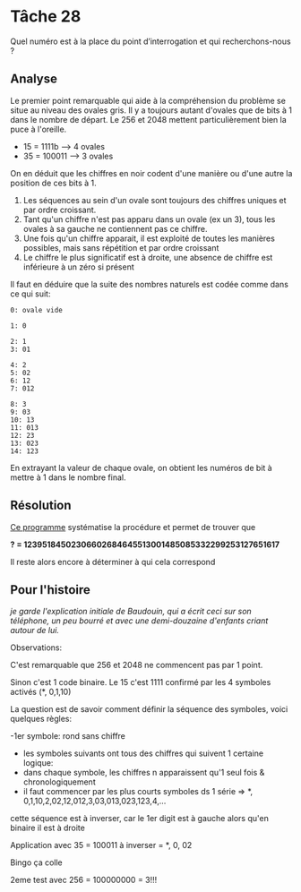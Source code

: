 
# Tâche 28
Quel numéro est à la place du point d’interrogation et qui recherchons-nous ?

## Analyse

Le premier point remarquable qui aide à la compréhension du problème se situe au niveau des ovales gris. Il y a toujours autant d'ovales que de bits à 1 dans le nombre de départ. Le 256 et 2048 mettent particulièrement bien la puce à l'oreille.

* 15 = 1111b --> 4 ovales
* 35 = 100011 --> 3 ovales

On en déduit que les chiffres en noir codent d'une manière ou d'une autre la position de ces bits à 1. 

1. Les séquences au sein d'un ovale sont toujours des chiffres uniques et par ordre croissant.
2. Tant qu'un chiffre n'est pas apparu dans un ovale (ex un 3), tous les ovales à sa gauche ne contiennent pas ce chiffre.
3. Une fois qu'un chiffre apparait, il est exploité de toutes les manières possibles, mais sans répétition et par ordre croissant
4. Le chiffre le plus significatif est à droite, une absence de chiffre est inférieure à un zéro si présent

Il faut en déduire que la suite des nombres naturels est codée comme dans ce qui suit:

```
0: ovale vide

1: 0

2: 1
3: 01

4: 2
5: 02
6: 12
7: 012

8: 3
9: 03
10: 13
11: 013
12: 23
13: 023
14: 123
``` 

En extrayant la valeur de chaque ovale, on obtient les numéros de bit à mettre à 1 dans le nombre final.

## Résolution

[Ce programme](./../code/P28.py) systématise la procédure et permet de trouver que

**? = 12395184502306602684645513001485085332299253127651617**

Il reste alors encore à déterminer à qui cela correspond


## Pour l'histoire

*je garde l'explication initiale de Baudouin, qui a écrit ceci sur son téléphone, un peu bourré et avec une demi-douzaine d'enfants criant autour de lui.*

Observations:

C'est remarquable que 256 et 2048 ne commencent pas par 1 point.

Sinon c'est 1 code binaire. Le 15 c'est 1111 confirmé par les 4 symboles activés (*, 0,1,10)

La question est de savoir comment définir la séquence des symboles, voici quelques règles:

-1er symbole: rond sans chiffre
- les symboles suivants ont tous des chiffres qui suivent 1 certaine logique:
 - dans chaque symbole, les chiffres n apparaissent qu'1 seul fois & chronologiquement
 - il faut commencer par les plus courts symboles ds 1 série
 => *, 0,1,10,2,02,12,012,3,03,013,023,123,4,...

cette séquence est à inverser, car le 1er digit est à gauche alors qu'en binaire il est à droite

Application avec 35 = 100011 à inverser = *, 0, 02 

Bingo ça colle

2eme test avec 256 = 100000000 = 3!!! 
